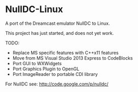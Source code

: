 NullDC-Linux
==========

A port of the Dreamcast emulator NullDC to Linux.

This project has just started, and does not yet work.

TODO:

* Replace MS specific features with C++x11 features
* Move from MS Visual Studio 2013 Express to CodeBlocks
* Port GUI to WXWidgets
* Port Graphics Plugin to OpenGL
* Port ImageReader to portable CDI library


For NullDC see:
http://code.google.com/p/nulldc/

